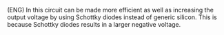 
(ENG) In this circuit can be made more efficient as well as increasing the output voltage by using Schottky diodes instead of generic silicon. This is because Schottky diodes  results in a larger negative voltage.


